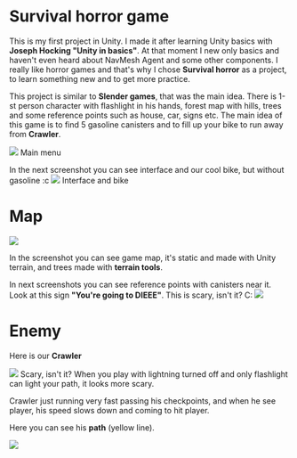 # Survival horror game


This is my first project in Unity. I made it after learning Unity basics with **Joseph Hocking "Unity in basics"**. At that moment I new only basics and haven't even heard about NavMesh Agent and some other components. I really like horror games and that's why I chose **Survival horror** as a project, to learn something new and to get more practice.

This project is similar to **Slender games**, that was the main idea. There is 1-st person character with flashlight in his hands, forest map with hills, trees and some reference points such as house, car, signs etc. The main idea of this game is to find 5 gasoline canisters and to fill up your bike to run away from **Crawler**.


![](https://i.imgur.com/HdNsyBr.png)
Main menu 

In the next screenshot you can see interface and our cool bike, but without gasoline :c
![](https://i.imgur.com/dXAKR0q.jpg)
Interface and bike


# Map

![](https://i.imgur.com/C4DSeB9.png)

In the screenshot you can see game map, it's static and made with Unity terrain, and trees made with **terrain tools**.

In next screenshots you can see reference points with canisters near it. 
Look at this sign **"You're going to DIEEE"**. This is scary, isn't it?  C:
![](https://i.imgur.com/wkd9pep.jpg)

# Enemy
Here is our **Crawler**

![](https://i.imgur.com/4uENsn2.png)
Scary, isn't it? When you play with lightning turned off and only flashlight can light your path, it looks more scary. 

Crawler just running very fast passing his checkpoints, and when he see player, his speed slows down and coming to hit player.

Here you can see his **path** (yellow line).

![](https://i.imgur.com/jSfR5KH.png)

 
